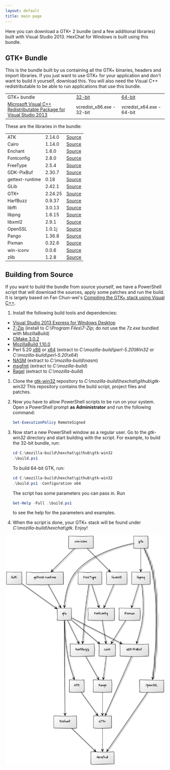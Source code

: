 ```yaml
---
layout: default
title: main page
---
```


Here you can download a GTK+ 2 bundle (and a few additional libraries) built with Visual Studio 2013. HexChat for Windows is built using this bundle.


## GTK+ Bundle

This is the bundle built by us containing all the GTK+ binaries, headers and import libraries. If you just want to use GTK+ for your application and don't want to build it yourself, download this. You will also need the Visual C++ redistributable to be able to run applications that use this bundle.

<table>
    <tr>
        <td>GTK+ bundle</td>
        <td><a href="http://dl.hexchat.net/gtk-win32/vc12/x86/gtk-Win32.7z">32-bit</a></td>
        <td><a href="http://dl.hexchat.net/gtk-win32/vc12/x64/gtk-x64.7z">64-bit</a></td>
    </tr>
    <tr>
        <td><a href="http://www.microsoft.com/en-us/download/details.aspx?id=40784">Microsoft Visual C++ Redistributable Package for Visual Studio 2013</a></td>
        <td>vcredist_x86.exe - 32-bit</a></td>
        <td>vcredist_x64.exe - 64-bit</a></td>
    </tr>
</table>

These are the libraries in the bundle:

<table>
    <tr>
        <td>ATK</td>
        <td>2.14.0</td>
        <td><a href="http://dl.hexchat.net/gtk-win32/src/atk-2.14.0.7z">Source</a></td>
    </tr>
    <tr>
        <td>Cairo</td>
        <td>1.14.0</td>
        <td><a href="http://dl.hexchat.net/gtk-win32/src/cairo-1.14.0.7z">Source</a></td>
    </tr>
    <tr>
        <td>Enchant</td>
        <td>1.6.0</td>
        <td><a href="http://dl.hexchat.net/gtk-win32/src/enchant-1.6.0.7z">Source</a></td>
    </tr>
    <tr>
        <td>Fontconfig</td>
        <td>2.8.0</td>
        <td><a href="http://dl.hexchat.net/gtk-win32/src/fontconfig-2.8.0.7z">Source</a></td>
    </tr>
    <tr>
        <td>FreeType</td>
        <td>2.5.4</td>
        <td><a href="http://dl.hexchat.net/gtk-win32/src/freetype-2.5.4.7z">Source</a></td>
    </tr>
    <tr>
        <td>GDK-PixBuf</td>
        <td>2.30.7</td>
        <td><a href="http://dl.hexchat.net/gtk-win32/src/gdk-pixbuf-2.30.7.7z">Source</a></td>
    </tr>
    <tr>
        <td>gettext-runtime</td>
        <td>0.18</td>
        <td><a href="http://dl.hexchat.net/gtk-win32/src/gettext-runtime-0.18.7z">Source</a></td>
    </tr>
    <tr>
        <td>GLib</td>
        <td>2.42.1</td>
        <td><a href="http://dl.hexchat.net/gtk-win32/src/glib-2.42.1.7z">Source</a></td>
    </tr>
    <tr>
        <td>GTK+</td>
        <td>2.24.25</td>
        <td><a href="http://dl.hexchat.net/gtk-win32/src/gtk-2.24.25.7z">Source</a></td>
    </tr>
    <tr>
        <td>HarfBuzz</td>
        <td>0.9.37</td>
        <td><a href="http://dl.hexchat.net/gtk-win32/src/harfbuzz-0.9.37.7z">Source</a></td>
    </tr>
    <tr>
        <td>libffi</td>
        <td>3.0.13</td>
        <td><a href="http://dl.hexchat.net/gtk-win32/src/libffi-3.0.13.7z">Source</a></td>
    </tr>
    <tr>
        <td>libpng</td>
        <td>1.6.15</td>
        <td><a href="http://dl.hexchat.net/gtk-win32/src/libpng-1.6.15.7z">Source</a></td>
    </tr>
    <tr>
        <td>libxml2</td>
        <td>2.9.1</td>
        <td><a href="http://dl.hexchat.net/gtk-win32/src/libxml2-2.9.1.7z">Source</a></td>
    </tr>
    <tr>
        <td>OpenSSL</td>
        <td>1.0.1j</td>
        <td><a href="http://dl.hexchat.net/gtk-win32/src/openssl-1.0.1j.7z">Source</a></td>
    </tr>
    <tr>
        <td>Pango</td>
        <td>1.36.8</td>
        <td><a href="http://dl.hexchat.net/gtk-win32/src/pango-1.36.8.7z">Source</a></td>
    </tr>
    <tr>
        <td>Pixman</td>
        <td>0.32.6</td>
        <td><a href="http://dl.hexchat.net/gtk-win32/src/pixman-0.32.6.7z">Source</a></td>
    </tr>
    <tr>
        <td>win-iconv</td>
        <td>0.0.6</td>
        <td><a href="http://dl.hexchat.net/gtk-win32/src/win-iconv-0.0.6.7z">Source</a></td>
    </tr>
    <tr>
        <td>zlib</td>
        <td>1.2.8</td>
        <td><a href="http://dl.hexchat.net/gtk-win32/src/zlib-1.2.8.7z">Source</a></td>
    </tr>
</table>


## Building from Source

If you want to build the bundle from source yourself, we have a PowerShell script that will download the sources, apply some patches and run the build. It is largely based on Fan Chun-wei's [Compiling the GTK+ stack using Visual C++](https://wiki.gnome.org/action/show/Projects/GTK+/Win32/MSVCCompilationOfGTKStack).

1. Install the following build tools and dependencies:

 * [Visual Studio 2013 Express for Windows Desktop](http://www.microsoft.com/visualstudio/eng/2013-downloads#d-2013-express)
 * [7-Zip](http://www.7-zip.org/download.html) (install to _C:\Program Files\7-Zip_; do not use the _7z.exe_ bundled with MozillaBuild)
 * [CMake 3.0.2](http://www.cmake.org/cmake/resources/software.html)
 * [MozillaBuild 1.10.0](http://ftp.mozilla.org/pub/mozilla.org/mozilla/libraries/win32/)
 * Perl 5.20 [x86](http://dl.hexchat.net/misc/perl/perl-5.20.0-x86.7z) or [x64](http://dl.hexchat.net/misc/perl/perl-5.20.0-x64.7z) (extract to _C:\mozilla-build\perl-5.20\Win32_ or _C:\mozilla-build\perl-5.20\x64_)
 * [NASM](http://www.nasm.us/pub/nasm/releasebuilds/?C=M;O=D) (extract to _C:\mozilla-build\nasm_)
 * [msgfmt](http://dl.hexchat.net/gtk-win32/msgfmt-0.18.1.7z) (extract to _C:\mozilla-build_)
 * [Ragel](http://dl.hexchat.net/gtk-win32/ragel-6.8.7z) (extract to _C:\mozilla-build_)

1. Clone the [gtk-win32](https://github.com/hexchat/gtk-win32) repository to _C:\mozilla-build\hexchat\github\gtk-win32_ This repository contains the build script, project files and patches.

1. Now you have to allow PowerShell scripts to be run on your system. Open a PowerShell prompt **as Administrator** and run the following command:

    ```powershell
    Set-ExecutionPolicy RemoteSigned
    ```

1. Now start a new PowerShell window as a regular user. Go to the _gtk-win32_ directory and start building with the script. For example, to build the 32-bit bundle, run:

    ```powershell
    cd C:\mozilla-build\hexchat\github\gtk-win32
    .\build.ps1
    ```

    To build 64-bit GTK, run:

    ```powershell
    cd C:\mozilla-build\hexchat\github\gtk-win32
    .\build.ps1 -Configuration x64
    ```

    The script has some parameters you can pass in. Run

    ```powershell
    Get-Help -Full .\build.ps1
    ```

    to see the help for the parameters and examples.

1. When the script is done, your GTK+ stack will be found under _C:\mozilla-build\hexchat\gtk_. Enjoy!

<img class="depGraph" src="img/dependency-graph.png" alt="GTK+ dependency graph">
